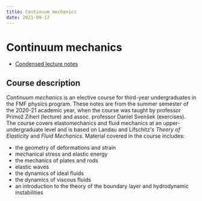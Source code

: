 ```yaml
---
title: Continuum mechanics
date: 2021-09-17
---
```


# Continuum mechanics

- [Condensed lecture notes](mk-equation-sheet.pdf)

## Course description

*Continuum mechanics* is an elective course for third-year undergraduates in the FMF physics program. These notes are from the summer semester of the 2020-21 academic year, when the course was taught by professor Primož Ziherl (lecture) and assoc. professor Daniel Svenšek (exercises). The course covers elastomechanics and fluid mechanics at an upper-undergraduate level and is based on Landau and Lifschitz's *Theory of Elasticity* and *Fluid Mechanics*. Material covered in the course includes:

- the geometry of deformations and strain
- mechanical stress and elastic energy
- the mechanics of plates and rods
- elastic waves
- the dynamics of ideal fluids
- the dynamics of viscous fluids
- an introduction to the theory of the boundary layer and hydrodynamic instabilities
